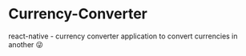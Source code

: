 # Currency-Converter
react-native - currency converter application to convert currencies in another 😜

